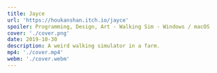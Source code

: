 ```yaml
---
title: Jayce
url: 'https://houkanshan.itch.io/jayce'
spoiler: Programming, Design, Art - Walking Sim - Windows / macOS
cover: './cover.png'
date: 2019-10-30
description: A weird walking simulator in a farm.
mp4: './cover.mp4'
webm: './cover.webm'
---
```

